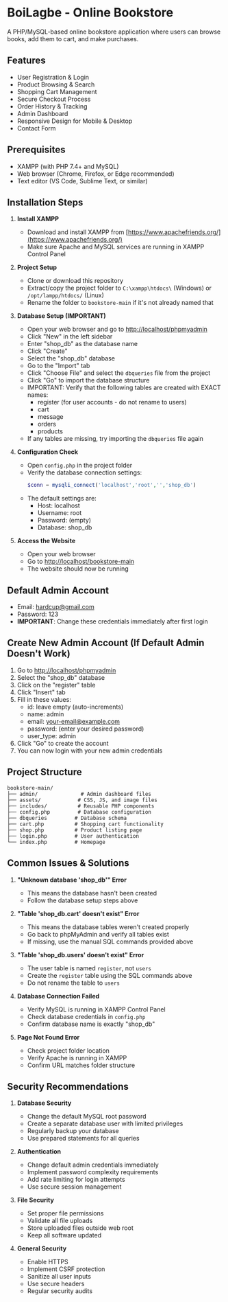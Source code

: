 # BoiLagbe - Online Bookstore

A PHP/MySQL-based online bookstore application where users can browse books, add them to cart, and make purchases.

## Features

- User Registration & Login
- Product Browsing & Search
- Shopping Cart Management
- Secure Checkout Process
- Order History & Tracking
- Admin Dashboard
- Responsive Design for Mobile & Desktop
- Contact Form

## Prerequisites

- XAMPP (with PHP 7.4+ and MySQL)
- Web browser (Chrome, Firefox, or Edge recommended)
- Text editor (VS Code, Sublime Text, or similar)

## Installation Steps

1. **Install XAMPP**
   - Download and install XAMPP from [https://www.apachefriends.org/](https://www.apachefriends.org/)
   - Make sure Apache and MySQL services are running in XAMPP Control Panel

2. **Project Setup**
   - Clone or download this repository
   - Extract/copy the project folder to `C:\xampp\htdocs\` (Windows) or `/opt/lampp/htdocs/` (Linux)
   - Rename the folder to `bookstore-main` if it's not already named that

3. **Database Setup (IMPORTANT)**
   - Open your web browser and go to [http://localhost/phpmyadmin](http://localhost/phpmyadmin)
   - Click "New" in the left sidebar
   - Enter "shop_db" as the database name
   - Click "Create"
   - Select the "shop_db" database
   - Go to the "Import" tab
   - Click "Choose File" and select the `dbqueries` file from the project
   - Click "Go" to import the database structure
   - IMPORTANT: Verify that the following tables are created with EXACT names:
     - register (for user accounts - do not rename to users)
     - cart
     - message
     - orders
     - products
   - If any tables are missing, try importing the `dbqueries` file again

   

4. **Configuration Check**
   - Open `config.php` in the project folder
   - Verify the database connection settings:
     ```php
     $conn = mysqli_connect('localhost','root','','shop_db')
     ```
   - The default settings are:
     - Host: localhost
     - Username: root
     - Password: (empty)
     - Database: shop_db

5. **Access the Website**
   - Open your web browser
   - Go to [http://localhost/bookstore-main](http://localhost/bookstore-main)
   - The website should now be running

## Default Admin Account
- Email: hardcup@gmail.com
- Password: 123
- **IMPORTANT**: Change these credentials immediately after first login


## Create New Admin Account (If Default Admin Doesn't Work)
1. Go to [http://localhost/phpmyadmin](http://localhost/phpmyadmin)
2. Select the "shop_db" database
3. Click on the "register" table
4. Click "Insert" tab
5. Fill in these values:
   - id: leave empty (auto-increments)
   - name: admin
   - email: your-email@example.com
   - password: (enter your desired password)
   - user_type: admin
6. Click "Go" to create the account
7. You can now login with your new admin credentials



## Project Structure

```
bookstore-main/
├── admin/              # Admin dashboard files
├── assets/            # CSS, JS, and image files
├── includes/          # Reusable PHP components
├── config.php         # Database configuration
├── dbqueries         # Database schema
├── cart.php          # Shopping cart functionality
├── shop.php          # Product listing page
├── login.php         # User authentication
└── index.php         # Homepage
```

## Common Issues & Solutions

1. **"Unknown database 'shop_db'" Error**
   - This means the database hasn't been created
   - Follow the database setup steps above

2. **"Table 'shop_db.cart' doesn't exist" Error**
   - This means the database tables weren't created properly
   - Go back to phpMyAdmin and verify all tables exist
   - If missing, use the manual SQL commands provided above

3. **"Table 'shop_db.users' doesn't exist" Error**
   - The user table is named `register`, not `users`
   - Create the `register` table using the SQL commands above
   - Do not rename the table to `users`

4. **Database Connection Failed**
   - Verify MySQL is running in XAMPP Control Panel
   - Check database credentials in `config.php`
   - Confirm database name is exactly "shop_db"

5. **Page Not Found Error**
   - Check project folder location
   - Verify Apache is running in XAMPP
   - Confirm URL matches folder structure

## Security Recommendations

1. **Database Security**
   - Change the default MySQL root password
   - Create a separate database user with limited privileges
   - Regularly backup your database
   - Use prepared statements for all queries

2. **Authentication**
   - Change default admin credentials immediately
   - Implement password complexity requirements
   - Add rate limiting for login attempts
   - Use secure session management

3. **File Security**
   - Set proper file permissions
   - Validate all file uploads
   - Store uploaded files outside web root
   - Keep all software updated

4. **General Security**
   - Enable HTTPS
   - Implement CSRF protection
   - Sanitize all user inputs
   - Use secure headers
   - Regular security audits
